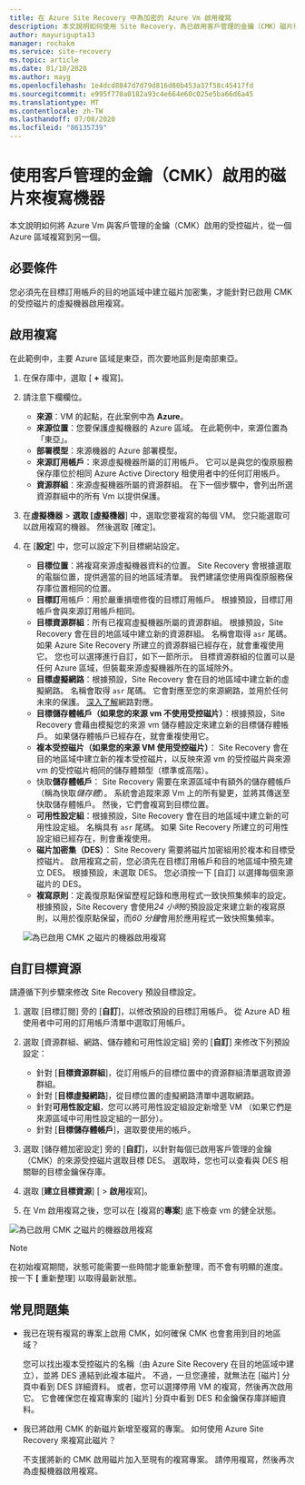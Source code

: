```yaml
---
title: 在 Azure Site Recovery 中為加密的 Azure Vm 啟用複寫
description: 本文說明如何使用 Site Recovery，為已啟用客戶管理的金鑰（CMK）磁片從一個 Azure 區域複寫到另一個虛擬機器的 Vm 設定複寫。
author: mayurigupta13
manager: rochakm
ms.service: site-recovery
ms.topic: article
ms.date: 01/10/2020
ms.author: mayg
ms.openlocfilehash: 1e4dcd8847d7d79d816d80b453a37f58c45417fd
ms.sourcegitcommit: e995f770a0182a93c4e664e60c025e5ba66d6a45
ms.translationtype: MT
ms.contentlocale: zh-TW
ms.lasthandoff: 07/08/2020
ms.locfileid: "86135739"
---
```

# <a name="replicate-machines-with-customer-managed-keys-cmk-enabled-disks"></a>使用客戶管理的金鑰（CMK）啟用的磁片來複寫機器

本文說明如何將 Azure Vm 與客戶管理的金鑰（CMK）啟用的受控磁片，從一個 Azure 區域複寫到另一個。

## <a name="prerequisite"></a>必要條件
您必須先在目標訂用帳戶的目的地區域中建立磁片加密集，才能針對已啟用 CMK 的受控磁片的虛擬機器啟用複寫。

## <a name="enable-replication"></a>啟用複寫

在此範例中，主要 Azure 區域是東亞，而次要地區則是南部東亞。

1. 在保存庫中，選取 [ **+** 複寫]。
2. 請注意下欄欄位。
    - **來源**：VM 的起點，在此案例中為 **Azure**。
    - **來源位置**：您要保護虛擬機器的 Azure 區域。 在此範例中，來源位置為「東亞」。
    - **部署模型**：來源機器的 Azure 部署模型。
    - **來源訂用帳戶**：來源虛擬機器所屬的訂用帳戶。 它可以是與您的復原服務保存庫位於相同 Azure Active Directory 租使用者中的任何訂用帳戶。
    - **資源群組**：來源虛擬機器所屬的資源群組。 在下一個步驟中，會列出所選資源群組中的所有 Vm 以提供保護。

3. 在**虛擬機器**  >  **選取 [虛擬機器**] 中，選取您要複寫的每個 VM。 您只能選取可以啟用複寫的機器。 然後選取 [確定]。

4. 在 [**設定**] 中，您可以設定下列目標網站設定。

    - **目標位置**：將複寫來源虛擬機器資料的位置。 Site Recovery 會根據選取的電腦位置，提供適當的目的地區域清單。 我們建議您使用與復原服務保存庫位置相同的位置。
    - **目標訂**用帳戶：用於嚴重損壞修復的目標訂用帳戶。 根據預設，目標訂用帳戶會與來源訂用帳戶相同。
    - **目標資源群組**：所有已複寫虛擬機器所屬的資源群組。 根據預設，Site Recovery 會在目的地區域中建立新的資源群組。 名稱會取得 `asr` 尾碼。 如果 Azure Site Recovery 所建立的資源群組已經存在，就會重複使用它。 您也可以選擇進行自訂，如下一節所示。 目標資源群組的位置可以是任何 Azure 區域，但裝載來源虛擬機器所在的區域除外。
    - **目標虛擬網路**：根據預設，Site Recovery 會在目的地區域中建立新的虛擬網路。 名稱會取得 `asr` 尾碼。 它會對應至您的來源網路，並用於任何未來的保護。 [深入了解](./azure-to-azure-network-mapping.md)網路對應。
    - **目標儲存體帳戶（如果您的來源 vm 不使用受控磁片）**：根據預設，Site Recovery 會藉由模擬您的來源 vm 儲存體設定來建立新的目標儲存體帳戶。 如果儲存體帳戶已經存在，就會重複使用它。
    - **複本受控磁片（如果您的來源 VM 使用受控磁片）**： Site Recovery 會在目的地區域中建立新的複本受控磁片，以反映來源 vm 的受控磁片與來源 vm 的受控磁片相同的儲存體類型（標準或高階）。
    - 快取**儲存體帳戶**： Site Recovery 需要在來源區域中有額外的儲存體帳戶（稱為快取*儲存體*）。 系統會追蹤來源 Vm 上的所有變更，並將其傳送至快取儲存體帳戶。 然後，它們會複寫到目標位置。
    - **可用性設定組**：根據預設，Site Recovery 會在目的地區域中建立新的可用性設定組。 名稱具有 `asr` 尾碼。 如果 Site Recovery 所建立的可用性設定組已經存在，則會重複使用。
    - **磁片加密集（DES）**： Site Recovery 需要將磁片加密組用於複本和目標受控磁片。 啟用複寫之前，您必須先在目標訂用帳戶和目的地區域中預先建立 DES。 根據預設，未選取 DES。 您必須按一下 [自訂] 以選擇每個來源磁片的 DES。
    - **複寫原則**：定義復原點保留歷程記錄和應用程式一致快照集頻率的設定。 根據預設，Site Recovery 會使用*24 小時*的預設設定來建立新的複寫原則，以用於復原點保留，而*60 分鐘*會用於應用程式一致快照集頻率。

    ![為已啟用 CMK 之磁片的機器啟用複寫](./media/azure-to-azure-how-to-enable-replication-cmk-disks/cmk-enable-dr.png)

## <a name="customize-target-resources"></a>自訂目標資源

請遵循下列步驟來修改 Site Recovery 預設目標設定。

1. 選取 [目標訂閱] 旁的 [**自訂**]，以修改預設的目標訂用帳戶。 從 Azure AD 租使用者中可用的訂用帳戶清單中選取訂用帳戶。

2. 選取 [資源群組、網路、儲存體和可用性設定組] 旁的 [**自訂**] 來修改下列預設設定：
    - 針對 [**目標資源群組**]，從訂用帳戶的目標位置中的資源群組清單選取資源群組。
    - 針對 [**目標虛擬網路**]，從目標位置的虛擬網路清單中選取網路。
    - 針對**可用性設定組**，您可以將可用性設定組設定新增至 VM （如果它們是來源區域中可用性設定組的一部分）。
    - 針對 [**目標儲存體帳戶**]，選取要使用的帳戶。

3. 選取 [儲存體加密設定] 旁的 [**自訂**]，以針對每個已啟用客戶管理的金鑰（CMK）的來源受控磁片選取目標 DES。 選取時，您也可以查看與 DES 相關聯的目標金鑰保存庫。

4. 選取 [**建立目標資源**] [  >  **啟用**複寫]。
5. 在 Vm 啟用複寫之後，您可以在 [複寫的**專案**] 底下檢查 vm 的健全狀態。

![為已啟用 CMK 之磁片的機器啟用複寫](./media/azure-to-azure-how-to-enable-replication-cmk-disks/cmk-customize-target-disk-properties.png)

>[!NOTE]
>在初始複寫期間，狀態可能需要一些時間才能重新整理，而不會有明顯的進度。 按一下 **[** 重新整理] 以取得最新狀態。

## <a name="faqs"></a>常見問題集

* 我已在現有複寫的專案上啟用 CMK，如何確保 CMK 也會套用到目的地區域？

    您可以找出複本受控磁片的名稱（由 Azure Site Recovery 在目的地區域中建立），並將 DES 連結到此複本磁片。 不過，一旦您連接，就無法在 [磁片] 分頁中看到 DES 詳細資料。 或者，您可以選擇停用 VM 的複寫，然後再次啟用它。 它會確保您在複寫專案的 [磁片] 分頁中看到 DES 和金鑰保存庫詳細資料。

* 我已將啟用 CMK 的新磁片新增至複寫的專案。 如何使用 Azure Site Recovery 來複寫此磁片？

    不支援將新的 CMK 啟用磁片加入至現有的複寫專案。 請停用複寫，然後再次為虛擬機器啟用複寫。
